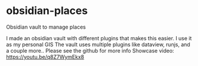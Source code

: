# obsidian-places
Obsidian vault to manage places


I made an obsidian vault with different plugins that makes this easier.
I use it as my personal GIS
The vault uses multiple plugins like dataview, runjs, and a couple more..
Please see the github for more info
Showcase video:
https://youtu.be/q8Z7WymEkx8
